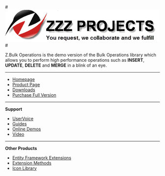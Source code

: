 #![Logo](src/logo.png)#

Z.Bulk Operations is the demo version of the Bulk Operations library which allows you to perform high performance operations such as **INSERT**, **UPDATE**, **DELETE** and **MERGE** in a blink of an eye.

---

- [Homepage](http://www.zzzprojects.com)
- [Product Page](http://www.zzzprojects.com/bulk-operations/)
- [Downloads](http://www.zzzprojects.com/products/)
- [Purchase Full Version](http://www.zzzprojects.com/pricing/)

---

**Support**
- [UserVoice](http://zzzprojects.uservoice.com/forums/283923)
- [Guides](http://www.zzzprojects.com/guides/bulk-operations/index.html)
- [Online Demos](http://www.zzzprojects.com/demos/bulk-operations/benchmarks.aspx)
- [Video](https://www.youtube.com/watch?v=jzcSUsFmpog)

---

**Other Products**
- [Entity Framework Extensions](http://www.zzzprojects.com/entity-framework-extensions/)
- [Extension Methods](http://www.zzzprojects.com/extension-methods/)
- [Icon Library](http://www.zzzprojects.com/icon-library/)